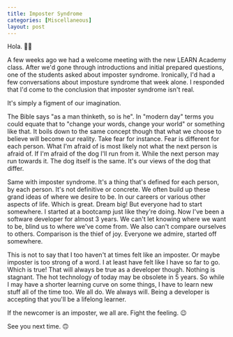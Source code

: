 ```yaml
---
title: Imposter Syndrome
categories: [Miscellaneous]
layout: post
---
```


Hola. 👋🏾

A few weeks ago we had a welcome meeting with the new LEARN Academy class. After we'd gone through introductions and initial prepared questions, one of the students asked about imposter syndrome. Ironically, I'd had a few conversations about imposture syndrome that week alone. I responded that I'd come to the conclusion that imposter syndrome isn't real.

It's simply a figment of our imagination.

The Bible says "as a man thinketh, so is he". In "modern day" terms you could equate that to "change your words, change your world" or something like that. It boils down to the same concept though that what we choose to believe will become our reality. Take fear for instance. Fear is different for each person. What I'm afraid of is most likely not what the next person is afraid of. If I'm afraid of the dog I'll run from it. While the next person may run towards it. The dog itself is the same. It's our views of the dog that differ.

Same with imposter syndrome. It's a thing that's defined for each person, by each person. It's not definitive or concrete. We often build up these grand ideas of where we desire to be. In our careers or various other aspects of life. Which is great. Dream big! But everyone had to start somewhere. I started at a bootcamp just like they're doing. Now I've been a software developer for almost 3 years. We can't let knowing where we want to be, blind us to where we've come from. We also can't compare ourselves to others. Comparison is the thief of joy. Everyone we admire, started off somewhere.

This is not to say that I too haven't at times felt like an imposter. Or maybe imposter is too strong of a word. I at least have felt like I have so far to go. Which is true! That will always be true as a developer though. Nothing is stagnant. The hot technology of today may be obsolete in 5 years. So while I may have a shorter learning curve on some things, I have to learn new stuff all of the time too. We all do. We always will. Being a developer is accepting that you'll be a lifelong learner.

If the newcomer is an imposter, we all are. Fight the feeling. 😉

See you next time. 🙃
